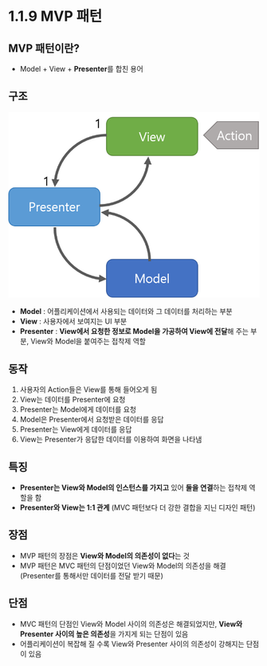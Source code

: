 # 1.1.9 MVP 패턴

## MVP 패턴이란?
- Model + View + **Presenter**를 합친 용어


## 구조

![Alt text](../../img/MVP_01.png)

- **Model** : 어플리케이션에서 사용되는 데이터와 그 데이터를 처리하는 부분
- **View** : 사용자에서 보여지는 UI 부분
- **Presenter** : **View에서 요청한 정보로 Model을 가공하여 View에 전달**해 주는 부분, View와 Model을 붙여주는 접착제 역할

## 동작

1. 사용자의 Action들은 View를 통해 들어오게 됨
2. View는 데이터를 Presenter에 요청
3. Presenter는 Model에게 데이터를 요청
4. Model은 Presenter에서 요청받은 데이터를 응답
5. Presenter는 View에게 데이터를 응답
6. View는 Presenter가 응답한 데이터를 이용하여 화면을 나타냄

## 특징
- **Presenter는 View와 Model의 인스턴스를 가지고** 있어 **둘을 연결**하는 접착제 역할을 함
- **Presenter와 View는 1:1 관계** (MVC 패턴보다 더 강한 결합을 지닌 디자인 패턴)

## 장점
- MVP 패턴의 장점은 **View와 Model의 의존성이 없다**는 것
- MVP 패턴은 MVC 패턴의 단점이었던 View와 Model의 의존성을 해결 (Presenter를 통해서만 데이터를 전달 받기 때문)

## 단점
- MVC 패턴의 단점인 View와 Model 사이의 의존성은 해결되었지만, **View와 Presenter 사이의 높은 의존성**을 가지게 되는 단점이 있음
- 어플리케이션이 복잡해 질 수록 View와 Presenter 사이의 의존성이 강해지는 단점이 있음



